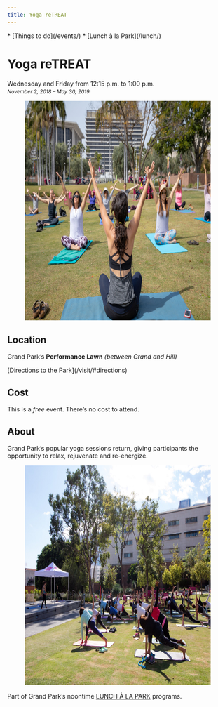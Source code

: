 ```yaml
---
title: Yoga reTREAT
---
```


<nav markdown="1">
* [Things to do](/events/)
* [Lunch à la Park](/lunch/)
</nav>

# Yoga reTREAT

Wednesday and Friday from <time datetime="12:15">12:15 p.m.</time> to <time datetime="13:00">1:00 p.m.</time><br />
_<small>November 2, 2018 – May 30, 2019</small>_<br />

<figure>
  <img src="/uploads/yoga-4.jpg" alt="Yoga" height="500" />
</figure>

## Location

Grand Park’s **Performance Lawn** _(between Grand and Hill)_

<p class="action" markdown="1">
[Directions to the Park](/visit/#directions)
</p>

## Cost

This is a _free_ event. There’s no cost to attend.

## About

Grand Park’s popular yoga sessions return, giving participants the opportunity to relax, rejuvenate and re-energize.

<figure>
  <img src="/uploads/yoga-2.jpg" alt="Yoga" height="500" />
</figure>

Part of Grand Park’s noontime [LUNCH À LA PARK](/lunch/) programs.
